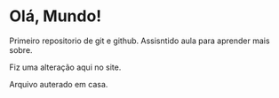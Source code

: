 # Olá, Mundo!
 Primeiro repositorio de git e github. 
 Assisntido aula para aprender mais sobre.

Fiz uma alteração aqui no site.

Arquivo auterado em casa.
